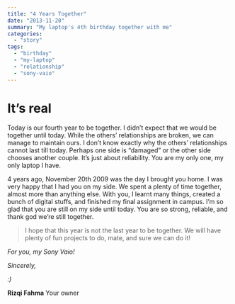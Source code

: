```yaml
---
title: "4 Years Together"
date: "2013-11-20"
summary: "My laptop's 4th birthday together with me"
categories: 
  - "story"
tags: 
  - "birthday"
  - "my-laptop"
  - "relationship"
  - "sony-vaio"
---
```


# It’s real

Today is our fourth year to be together. I didn’t expect that we would be together until today. While the others’ relationships are broken, we can manage to maintain ours. I don’t know exactly why the others’ relationships cannot last till today. Perhaps one side is “damaged” or the other side chooses another couple. It’s just about reliability. You are my only one, my only laptop I have.


4 years ago, November 20th 2009 was the day I brought you home. I was very happy that I had you on my side. We spent a plenty of time together, almost more than anything else. With you, I learnt many things, created a bunch of digital stuffs, and finished my final assignment in campus. I’m so glad that you are still on my side until today. You are so strong, reliable, and thank god we’re still together.

> I hope that this year is not the last year to be together. We will have plenty of fun projects to do, mate, and sure we can do it!

_For you, my Sony Vaio!_

_Sincerely,_

_:)_

**Rizqi Fahma** Your owner
